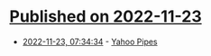 # [Published on 2022-11-23](index.md)

* [2022-11-23, 07:34:34](https://news.ycombinator.com/item?id=33716264) - [Yahoo Pipes](https://en.wikipedia.org/wiki/Yahoo!_Pipes)
